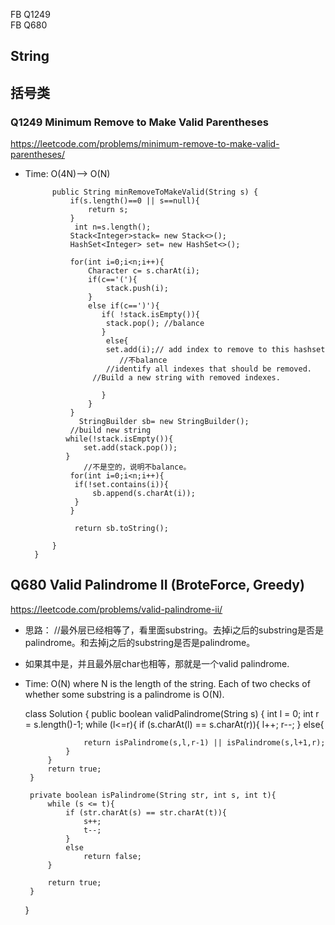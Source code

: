 FB  Q1249   
FB  Q680 
## String
## 括号类

### Q1249   Minimum Remove to Make Valid Parentheses
https://leetcode.com/problems/minimum-remove-to-make-valid-parentheses/
* Time: O(4N)--> O(N)

            public String minRemoveToMakeValid(String s) {
                if(s.length()==0 || s==null){
                    return s;
                }
                 int n=s.length();
                Stack<Integer>stack= new Stack<>();
                HashSet<Integer> set= new HashSet<>();

                for(int i=0;i<n;i++){
                    Character c= s.charAt(i);
                    if(c=='('){
                        stack.push(i);
                    }
                    else if(c==')'){
                       if( !stack.isEmpty()){
                        stack.pop(); //balance 
                       }
                        else{
                        set.add(i);// add index to remove to this hashset
                           //不balance
                        //identify all indexes that should be removed.
                     //Build a new string with removed indexes.

                       }
                    }
                }
                  StringBuilder sb= new StringBuilder();
                //build new string
               while(!stack.isEmpty()){
                   set.add(stack.pop());
               }
                   //不是空的，说明不balance。
                for(int i=0;i<n;i++){
                 if(!set.contains(i)){
                     sb.append(s.charAt(i));
                 }
                }

                 return sb.toString();

            }
        }
        
        
 ## Q680  Valid Palindrome II     (BroteForce, Greedy)
 https://leetcode.com/problems/valid-palindrome-ii/
 * 思路： //最外层已经相等了，看里面substring。去掉i之后的substring是否是palindrome。和去掉j之后的substring是否是palindrome。 
 * 如果其中是，并且最外层char也相等，那就是一个valid palindrome. 
 * Time: O(N) where N is the length of the string. Each of two checks of whether some substring is a palindrome is O(N).
 
     class Solution {
        public boolean validPalindrome(String s) {
            int l = 0;
            int r = s.length()-1;
            while (l<=r){
                if (s.charAt(l) == s.charAt(r)){
                    l++;
                    r--;
                }
                else{

                    return isPalindrome(s,l,r-1) || isPalindrome(s,l+1,r);
                }
            }
            return true;
        }

        private boolean isPalindrome(String str, int s, int t){
            while (s <= t){
                if (str.charAt(s) == str.charAt(t)){
                    s++;
                    t--;
                }
                else
                    return false;
            }

            return true;
        }
    }
